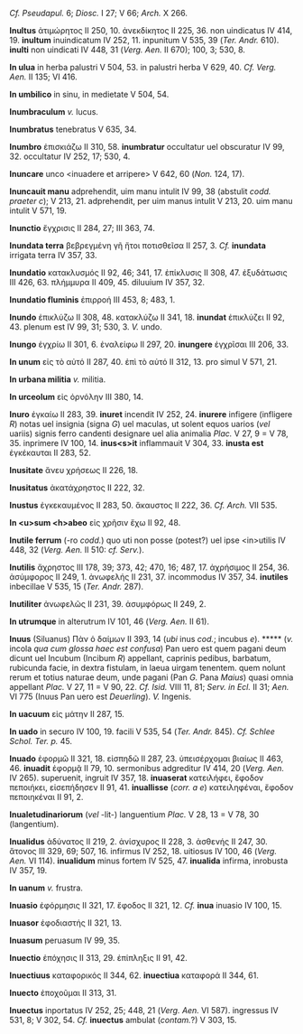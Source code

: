 *Cf. Pseudapul.* 6; *Diosc.* I 27; V 66; *Arch.* X 266.

**Inultus** ἀτιμώρητος II 250, 10. ἀνεκδίκητος II 225, 36. non
uindicatus IV 414, 19. **inultum** inuindicatum IV 252, 11. inpunitum V
535, 39 (*Ter. Andr.* 610). **inulti** non uindicati IV 448, 31
(*Verg. Aen.* II 670); 100, 3; 530, 8.

**In ulua** in herba palustri V 504, 53. in palustri herba V 629, 40.
*Cf. Verg. Aen.* II 135; VI 416.

**In umbilico** in sinu, in medietate V 504, 54.

**Inumbraculum** *v.* lucus.

**Inumbratus** tenebratus V 635, 34.

**Inumbro** ἐπισκιάζω II 310, 58. **inumbratur** occultatur uel
obscuratur IV 99, 32. occultatur IV 252, 17; 530, 4.

**Inuncare** unco \<inuadere et arripere\> V 642, 60 (*Non.* 124, 17).

**Inuncauit manu** adprehendit, uim manu intulit IV 99, 38 (abstulit
*codd. praeter c*); V 213, 21. adprehendit, per uim manus intulit V 213,
20. uim manu intulit V 571, 19.

**Inunctio** ἔγχρισις II 284, 27; III 363, 74.

**Inundata terra** βεβρεγμένη γῆ ἤτοι ποτισθεῖσα II 257, 3. *Cf.*
**inundata** irrigata terra IV 357, 33.

**Inundatio** κατακλυσμός II 92, 46; 341, 17. ἐπίκλυσις II 308, 47.
ἐξυδάτωσις III 426, 63. πλήμμυρα II 409, 45. diluuium IV 357, 32.

**Inundatio fluminis** ἐπιρροή III 453, 8; 483, 1.

**Inundo** ἐπικλύζω II 308, 48. κατακλύζω II 341, 18. **inundat**
ἐπικλύζει II 92, 43. plenum est IV 99, 31; 530, 3. *V.* undo.

**Inungo** ἐγχρίω II 301, 6. ἐναλείφω II 297, 20. **inungere** ἐγχρῖσαι
III 206, 33.

**In unum** εἰς τὸ αὐτό II 287, 40. ἐπὶ τὸ αὐτό II 312, 13. pro simul V
571, 21.

**In urbana militia** *v.* militia.

**In urceolum** εἰς ὀρνόλην III 380, 14.

**Inuro** ἐγκαίω II 283, 39. **inuret** incendit IV 252, 24. **inurere**
infigere (infligere *R*) notas uel insignia (signa *G*) uel maculas, ut
solent equos uarios (*vel* uariis) signis ferro candenti designare uel
alia animalia *Plac.* V 27, 9 = V 78, 35. inprimere IV 100, 14.
**inus\<s\>it** inflammauit V 304, 33. **inusta est** ἐγκέκαυται II 283,
52.

**Inusitate** ἄνευ χρήσεως II 226, 18.

**Inusitatus** ἀκατάχρηστος II 222, 32.

**Inustus** ἐγκεκαυμένος II 283, 50. ἄκαυστος II 222, 36. *Cf. Arch.*
VII 535.

**In \<u\>sum \<h\>abeo** εἰς χρῆσιν ἔχω II 92, 48.

**Inutile ferrum** (-ro *codd.*) quo uti non posse (potest?) uel ipse
\<in\>utilis IV 448, 32 (*Verg. Aen.* II 510: *cf. Serv.*).

**Inutilis** ἄχρηστος III 178, 39; 373, 42; 470, 16; 487, 17. ἀχρήσιμος
II 254, 36. ἀσύμφορος II 249, 1. ἀνωφελής II 231, 37. incommodus IV 357,
34. **inutiles** inbecillae V 535, 15 (*Ter. Andr.* 287).

**Inutiliter** ἀνωφελῶς II 231, 39. ἀσυμφόρως II 249, 2.

**In utrumque** in alterutrum IV 101, 46 (*Verg. Aen.* II 61).

**Inuus** (Siluanus) Πὰν ὁ δαίμων II 393, 14 (*ubi* inus *cod.*; incubus
*e*). \*\*\*\*\* (*v.* incola *qua cum glossa haec est confusa*) Pan
uero est quem pagani deum dicunt uel Incubum (Incibum *R*) appellant,
caprinis pedibus, barbatum, rubicunda facie, in dextra fistulam, in
laeua uirgam tenentem. quem nolunt rerum et totius naturae deum, unde
pagani (Pan *G.* Pana *Maius*) quasi omnia appellant *Plac.* V 27, 11 =
V 90, 22. *Cf. Isid.* VIII 11, 81; *Serv. in Ecl.* II 31; *Aen.* VI
775 (Inuus Pan uero est *Deuerling*). *V.* Ingenis.

**In uacuum** εἰς μάτην II 287, 15.

**In uado** in securo IV 100, 19. facili V 535, 54 (*Ter. Andr.* 845).
*Cf. Schlee Schol. Ter. p.* 45.

**Inuado** ἐφορμῶ II 321, 18. εἰσπηδῶ II 287, 23. ὑπεισέρχομαι βιαίως II
463, 46. **inuadit** ἐφορμᾷ II 79, 10. sermonibus adgreditur IV 414, 20
(*Verg. Aen.* IV 265). superuenit, ingruit IV 357, 18. **inuaserat**
κατειλήφει, ἔφοδον πεποιήκει, εἰσεπήδησεν II 91, 41. **inuallisse**
(*corr. a e*) κατειληφέναι, ἔφοδον πεποιηκέναι II 91, 2.

**Inualetudinariorum** (*vel* -lit-) languentium *Plac.* V 28, 13 = V
78, 30 (langentium).

**Inualidus** ἀδύνατος II 219, 2. ἀνίσχυρος II 228, 3. ἀσθενής II 247,
30. ἄτονος III 329, 69; 507, 16. infirmus IV 252, 18. uitiosus IV 100,
46 (*Verg. Aen.* VI 114). **inualidum** minus fortem IV 525, 47.
**inualida** infirma, inrobusta IV 357, 19.

**In uanum** *v.* frustra.

**Inuasio** ἐφόρμησις II 321, 17. ἔφοδος II 321, 12. *Cf.* **inua**
inuasio IV 100, 15.

**Inuasor** ἐφοδιαστής II 321, 13.

**Inuasum** peruasum IV 99, 35.

**Inuectio** ἐπόχησις II 313, 29. ἐπίπληξις II 91, 42.

**Inuectiuus** καταφορικός II 344, 62. **inuectiua** καταφορά II 344,
61.

**Inuecto** ἐποχοῦμαι II 313, 31.

**Inuectus** inportatus IV 252, 25; 448, 21 (*Verg. Aen.* VI 587).
ingressus IV 531, 8; V 302, 54. *Cf.* **inuectus** ambulat (*contam.*?)
V 303, 15.
